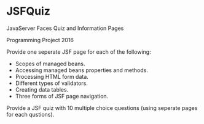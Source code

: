 # JSFQuiz
JavaServer Faces Quiz and Information Pages

Programming Project 2016

Provide one seperate JSF page for each of the following:

- Scopes of managed beans.
- Accessing managed beans properties and methods.
- Processing HTML form data.
- Different types of validators.
- Creating data tables.
- Three forms of JSF page navigation.

Provide a JSF quiz with 10 multiple choice questions (using seperate pages for each qustions). 
